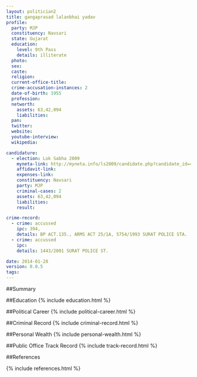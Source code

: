 ```yaml
---
layout: politician2
title: gangaprasad lalanbhai yadav
profile: 
  party: MJP
  constituency: Navsari
  state: Gujarat
  education: 
    level: 9th Pass
    details: illiterate
  photo: 
  sex: 
  caste: 
  religion: 
  current-office-title: 
  crime-accusation-instances: 2
  date-of-birth: 1955
  profession: 
  networth: 
    assets: 63,42,094
    liabilities: 
  pan: 
  twitter: 
  website: 
  youtube-interview: 
  wikipedia: 

candidature: 
  - election: Lok Sabha 2009
    myneta-link: http://myneta.info/ls2009/candidate.php?candidate_id=4566
    affidavit-link: 
    expenses-link: 
    constituency: Navsari 
    party: MJP
    criminal-cases: 2
    assets: 63,42,094
    liabilities: 
    result:  

crime-record: 
  - crime: accussed
    ipc: 394,
    details: BP ACT.135., ARMS ACT 25/1A, 5754/1993 SURAT POLICE STA. 
  - crime: accussed
    ipc: 
    details: 1443/2001 SURAT POLICE ST. 

date: 2014-01-28
version: 0.0.5
tags: 
---
```

##Summary


##Education
{% include education.html %}


##Political Career
{% include political-career.html %}


##Criminal Record
{% include criminal-record.html %}


##Personal Wealth
{% include personal-wealth.html %}


##Public Office Track Record
{% include track-record.html %}


##References


{% include references.html %}